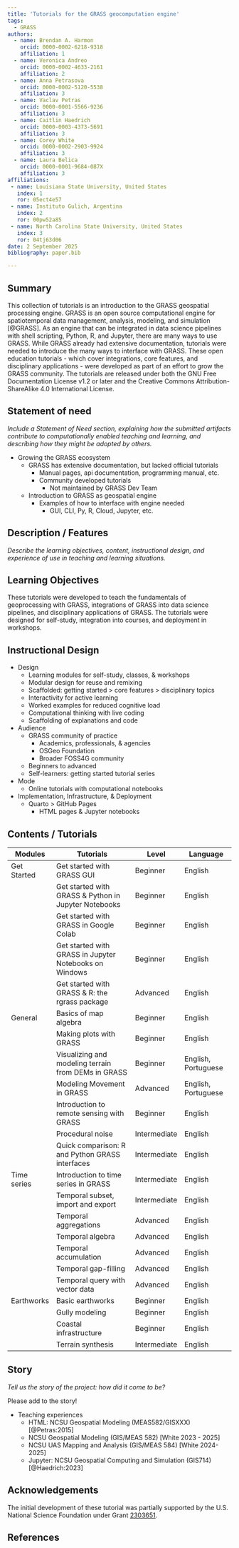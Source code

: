 ```yaml
---
title: 'Tutorials for the GRASS geocomputation engine'
tags:
  - GRASS
authors:
  - name: Brendan A. Harmon
    orcid: 0000-0002-6218-9318
    affiliation: 1
  - name: Veronica Andreo
    orcid: 0000-0002-4633-2161
    affiliation: 2
  - name: Anna Petrasova
    orcid: 0000-0002-5120-5538
    affiliation: 3
  - name: Vaclav Petras
    orcid: 0000-0001-5566-9236
    affiliation: 3
  - name: Caitlin Haedrich
    orcid: 0000-0003-4373-5691
    affiliation: 3
  - name: Corey White
    orcid: 0000-0002-2903-9924
    affiliation: 3
  - name: Laura Belica
    orcid: 0000-0001-9684-087X
    affiliation: 3
affiliations:
 - name: Louisiana State University, United States
   index: 1
   ror: 05ect4e57
 - name: Instituto Gulich, Argentina
   index: 2
   ror: 00pw52a85
 - name: North Carolina State University, United States
   index: 3
   ror: 04tj63d06
date: 2 September 2025
bibliography: paper.bib

---
```


<!-- ![Figure \label{fig:figure_1}](figure_1.png){ width=100% } -->

<!-- Tutorials for the GRASS geocomputation engine -->
<!-- Growing the GRASS ecosystem: Tutorials for an open source geocomputation engine -->
<!-- Open learning resources for growing the GRASS ecosystem -->

## Summary

This collection of tutorials is an introduction 
to the GRASS geospatial processing engine. 
GRASS is an open source computational engine for 
spatiotemporal data management, analysis, modeling, and simulation 
[@GRASS].
As an engine that can be integrated in data science pipelines 
with shell scripting, Python, R, and Jupyter,
there are many ways to use GRASS. 
While GRASS already had extensive documentation, 
tutorials were needed to introduce the many ways to interface with GRASS. 
These open education tutorials - 
which cover integrations, core features, and disciplinary applications - 
were developed as part of an effort to grow the GRASS community.
The tutorials are released under both
the GNU Free Documentation License v1.2 or later and 
the Creative Commons Attribution-ShareAlike 4.0 International License.

## Statement of need

*Include a Statement of Need section, explaining how the submitted artifacts contribute to computationally enabled teaching and learning, and describing how they might be adopted by others.*

* Growing the GRASS ecosystem
  * GRASS has extensive documentation, but lacked official tutorials
    * Manual pages, api documentation, programming manual, etc.
    * Community developed tutorials
      * Not maintained by GRASS Dev Team
  * Introduction to GRASS as geospatial engine
    * Examples of how to interface with engine needed
      * GUI, CLI, Py, R, Cloud, Jupyter, etc.

<!-- The current roadmap for GRASS calls for 
new tutorials on introductory and advanced topics to encourage community growth and
new tutorials to demonstrate how the engine can be integrated into data science pipelines.  -->

## Description / Features

*Describe the learning objectives, content, instructional design, and experience of use in teaching and learning situations.*

## Learning Objectives

These tutorials were developed to teach
the fundamentals of geoprocessing with GRASS,
integrations of GRASS into data science pipelines, 
and disciplinary applications of GRASS. 
The tutorials were designed for self-study, 
integration into courses, 
and deployment in workshops.

## Instructional Design

* Design
  * Learning modules for self-study, classes, & workshops
  * Modular design for reuse and remixing
  * Scaffolded: getting started > core features > disciplinary topics
  * Interactivity for active learning
  * Worked examples for reduced cognitive load
  * Computational thinking with live coding
  * Scaffolding of explanations and code
* Audience
  * GRASS community of practice
    * Academics, professionals, & agencies
    * OSGeo Foundation
    * Broader FOSS4G community
  * Beginners to advanced
  * Self-learners: getting started tutorial series
* Mode
  * Online tutorials with computational notebooks
* Implementation, Infrastructure, & Deployment
  * Quarto > GitHub Pages
    * HTML pages & Jupyter notebooks

## Contents / Tutorials

<!-- official collection of tutorials maintained by the GRASS development team -->
<!-- also a curated collection of external tutorials from the GRASS community -->

| Modules     | Tutorials                                              | Level        | Language            |
|-------------|--------------------------------------------------------|--------------|---------------------|
| Get Started | Get started with GRASS GUI                             | Beginner     | English             |
|             | Get started with GRASS & Python in Jupyter Notebooks   | Beginner     | English             |
|             | Get started with GRASS in Google Colab                 | Beginner     | English             |
|             | Get started with GRASS in Jupyter Notebooks on Windows | Beginner     | English             |
|             | Get started with GRASS & R: the rgrass package         | Advanced     | English             |
| General     | Basics of map algebra                                  | Beginner     | English             |
|             | Making plots with GRASS                                | Beginner     | English             |
|             | Visualizing and modeling terrain from DEMs in GRASS    | Beginner     | English, Portuguese |
|             | Modeling Movement in GRASS                             | Advanced     | English, Portuguese |
|             | Introduction to remote sensing with GRASS              | Beginner     | English             |
|             | Procedural noise                                       | Intermediate | English             |
|             | Quick comparison: R and Python GRASS interfaces        | Intermediate | English             |
| Time series | Introduction to time series in GRASS                   | Intermediate | English             |
|             | Temporal subset, import and export                     | Intermediate | English             |
|             | Temporal aggregations                                  | Advanced     | English             |
|             | Temporal algebra                                       | Advanced     | English             |
|             | Temporal accumulation                                  | Advanced     | English             |
|             | Temporal gap-filling                                   | Advanced     | English             |
|             | Temporal query with vector data                        | Advanced     | English             |
| Earthworks  | Basic earthworks                                       | Beginner     | English             |
|             | Gully modeling                                         | Beginner     | English             |
|             | Coastal infrastructure                                 | Beginner     | English             |
|             | Terrain synthesis                                      | Intermediate | English             |

## Story

*Tell us the story of the project: how did it come to be?*

Please add to the story!

* Teaching experiences
  * HTML: NCSU Geospatial Modeling (MEAS582/GISXXX) [@Petras:2015]
  * NCSU Geospatial Modeling (GIS/MEAS 582) [White 2023 - 2025]
  * NCSU UAS Mapping and Analysis (GIS/MEAS 584) [White 2024-2025]
  * Jupyter: NCSU Geospatial Computing and Simulation (GIS714) [@Haedrich:2023]

## Acknowledgements

The initial development of these tutorial was partially supported by the U.S. National Science Foundation under Grant [2303651](https://www.nsf.gov/awardsearch/showAward?AWD_ID=2303651).

## References
